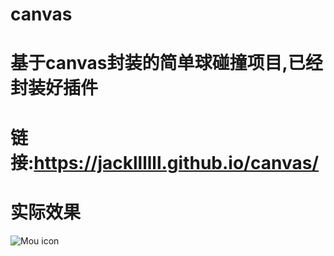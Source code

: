 # canvas
# 基于canvas封装的简单球碰撞项目,已经封装好插件
# 链接:https://jackllllll.github.io/canvas/
# 实际效果
![Mou icon](https://github.com/Jackllllll/canvas/blob/master/demo.png)
